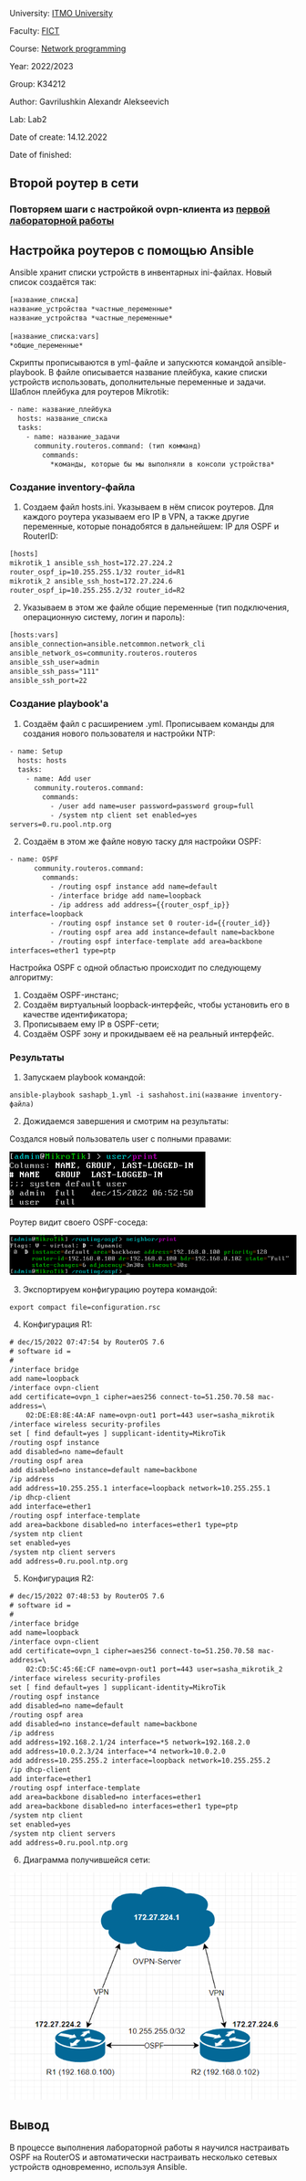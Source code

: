 University: [ITMO University](https://itmo.ru/ru/)

Faculty: [FICT](https://fict.itmo.ru)

Course: [Network programming](https://github.com/itmo-ict-faculty/network-programming)

Year: 2022/2023

Group: K34212

Author: Gavrilushkin Alexandr Alekseevich

Lab: Lab2

Date of create: 14.12.2022

Date of finished: 

## Второй роутер в сети

### Повторяем шаги с настройкой ovpn-клиента из [первой лабораторной работы](https://github.com/laphedhendad/2022_2023-network_programming-k34212-gavrilushkin_a_a/blob/main/lab1/lab1_report.md)

## Настройка роутеров с помощью Ansible

Ansible хранит списки устройств в инвентарных ini-файлах. Новый список создаётся так:

```
[название_списка]
название_устройства *частные_переменные*
название_устройства *частные_переменные*

[название_списка:vars]
*общие_переменные*
```

Скрипты прописываются в yml-файле и запускются командой ansible-playbook. В файле описывается название плейбука, какие списки устройств использовать, дополнительные переменные и задачи. Шаблон плейбука для роутеров Mikrotik:

```
- name: название_плейбука
  hosts: название_списка
  tasks:
    - name: название_задачи
      community.routeros.command: (тип комманд)
        commands:
          *команды, которые бы мы выполняли в консоли устройства*
```

### Создание inventory-файла

1. Создаем файл hosts.ini. Указываем в нём список роутеров. Для каждого роутера указываем его IP в VPN, а также другие переменные, которые понадобятся в дальнейшем: IP для OSPF и RouterID:
```
[hosts]
mikrotik_1 ansible_ssh_host=172.27.224.2 router_ospf_ip=10.255.255.1/32 router_id=R1
mikrotik_2 ansible_ssh_host=172.27.224.6 router_ospf_ip=10.255.255.2/32 router_id=R2
```
2. Указываем в этом же файле общие переменные (тип подключения, операционную систему, логин и пароль):
```
[hosts:vars]
ansible_connection=ansible.netcommon.network_cli
ansible_network_os=community.routeros.routeros
ansible_ssh_user=admin
ansible_ssh_pass="111"
ansible_ssh_port=22
```

### Создание playbook'а

1. Создаём файл с расширением .yml. Прописываем команды для создания нового пользователя и настройки NTP:
```
- name: Setup
  hosts: hosts
  tasks:
    - name: Add user
      community.routeros.command:
        commands:
          - /user add name=user password=password group=full
          - /system ntp client set enabled=yes servers=0.ru.pool.ntp.org
```
2. Создаём в этом же файле новую таску для настройки OSPF:
```
- name: OSPF
      community.routeros.command:
        commands:
          - /routing ospf instance add name=default
          - /interface bridge add name=loopback
          - /ip address add address={{router_ospf_ip}} interface=loopback
          - /routing ospf instance set 0 router-id={{router_id}}
          - /routing ospf area add instance=default name=backbone
          - /routing ospf interface-template add area=backbone interfaces=ether1 type=ptp
```

Настройка OSPF с одной областью происходит по следующему алгоритму:
1. Создаём OSPF-инстанс;
2. Создаём виртуальный loopback-интерфейс, чтобы установить его в качестве идентификатора;
3. Прописываем ему IP в OSPF-сети;
4. Создаём OSPF зону и прокидываем её на реальный интерфейс.

### Результаты

1. Запускаем playbook командой:
```
ansible-playbook sashapb_1.yml -i sashahost.ini(название inventory-файла)
```
2. Дожидаемся завершения и смотрим на результаты:

Создался новый пользователь user с полными правами:

![Новый пользователь](/lab2/Screenshot_1.png)

Роутер видит своего OSPF-соседа:

![OSPF-сосед](/lab2/Screenshot_2.png)

3. Экспортируем конфигурацию роутера командой:
```
export compact file=configuration.rsc
```
4. Конфигурация R1:

```
# dec/15/2022 07:47:54 by RouterOS 7.6
# software id = 
#
/interface bridge
add name=loopback
/interface ovpn-client
add certificate=ovpn_1 cipher=aes256 connect-to=51.250.70.58 mac-address=\
    02:DE:E8:8E:4A:AF name=ovpn-out1 port=443 user=sasha_mikrotik
/interface wireless security-profiles
set [ find default=yes ] supplicant-identity=MikroTik
/routing ospf instance
add disabled=no name=default
/routing ospf area
add disabled=no instance=default name=backbone
/ip address
add address=10.255.255.1 interface=loopback network=10.255.255.1
/ip dhcp-client
add interface=ether1
/routing ospf interface-template
add area=backbone disabled=no interfaces=ether1 type=ptp
/system ntp client
set enabled=yes
/system ntp client servers
add address=0.ru.pool.ntp.org
```

5. Конфигурация R2:

```
# dec/15/2022 07:48:53 by RouterOS 7.6
# software id = 
#
/interface bridge
add name=loopback
/interface ovpn-client
add certificate=ovpn_1 cipher=aes256 connect-to=51.250.70.58 mac-address=\
    02:CD:5C:45:6E:CF name=ovpn-out1 port=443 user=sasha_mikrotik_2
/interface wireless security-profiles
set [ find default=yes ] supplicant-identity=MikroTik
/routing ospf instance
add disabled=no name=default
/routing ospf area
add disabled=no instance=default name=backbone
/ip address
add address=192.168.2.1/24 interface=*5 network=192.168.2.0
add address=10.0.2.3/24 interface=*4 network=10.0.2.0
add address=10.255.255.2 interface=loopback network=10.255.255.2
/ip dhcp-client
add interface=ether1
/routing ospf interface-template
add area=backbone disabled=no interfaces=ether1
add area=backbone disabled=no interfaces=ether1 type=ptp
/system ntp client
set enabled=yes
/system ntp client servers
add address=0.ru.pool.ntp.org
```

6. Диаграмма получившейся сети:
 
![Диаграмма сети](/lab2/Screenshot_3.png)

## Вывод
В процессе выполнения лабораторной работы я научился настраивать OSPF на RouterOS и автоматически настраивать несколько сетевых устройств одновременно, используя Ansible.
